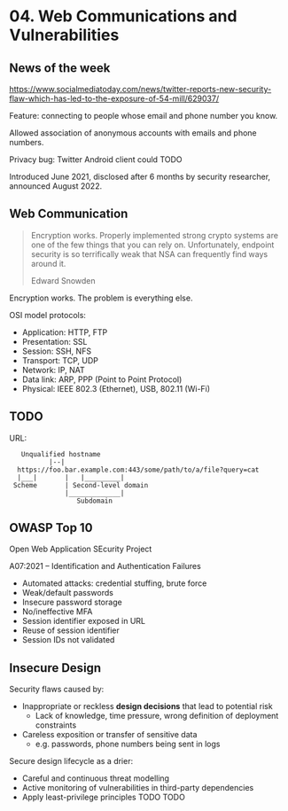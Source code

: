 # 04. Web Communications and Vulnerabilities

## News of the week

https://www.socialmediatoday.com/news/twitter-reports-new-security-flaw-which-has-led-to-the-exposure-of-54-mill/629037/

Feature: connecting to people whose email and phone number you know.

Allowed association of anonymous accounts with emails and phone numbers.

Privacy bug: Twitter Android client could TODO

Introduced June 2021, disclosed after 6 months by security researcher, announced August 2022.

## Web Communication

> Encryption works. Properly implemented strong crypto systems are one of the few things that you can rely on.
> Unfortunately, endpoint security is so terrifically weak that NSA can frequently find ways around it.
>
> Edward Snowden

Encryption works. The problem is everything else.

OSI model protocols:

- Application: HTTP, FTP
- Presentation: SSL
- Session: SSH, NFS
- Transport: TCP, UDP
- Network: IP, NAT
- Data link: ARP, PPP (Point to Point Protocol)
- Physical: IEEE 802.3 (Ethernet), USB, 802.11 (Wi-Fi)

## TODO

URL:

```
   Unqualified hostname
          |--|
  https://foo.bar.example.com:443/some/path/to/a/file?query=cat
  |___|       |   |_________|
 Scheme       | Second-level domain
              |_____________|
                 Subdomain
```


## OWASP Top 10

Open Web Application SEcurity Project


A07:2021 – Identification and Authentication Failures


- Automated attacks: credential stuffing, brute force
- Weak/default passwords
- Insecure password storage
- No/ineffective MFA
- Session identifier exposed in URL
- Reuse of session identifier
- Session IDs not validated

## Insecure Design

Security flaws caused by:

- Inappropriate or reckless **design decisions** that lead to potential risk
  - Lack of knowledge, time pressure, wrong definition of deployment constraints
- Careless exposition or transfer of sensitive data
  - e.g. passwords, phone numbers being sent in logs

Secure design lifecycle as a drier:

- Careful and continuous threat modelling
- Active monitoring of vulnerabilities in third-party dependencies
- Apply least-privilege principles TODO TODO

